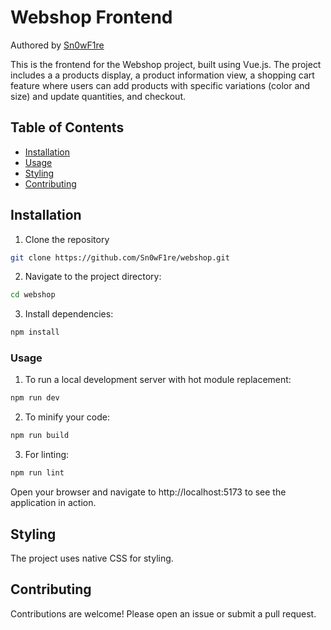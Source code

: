 # Webshop Frontend

Authored by [Sn0wF1re](https://github.com/Sn0wF1re)

This is the frontend for the Webshop project, built using Vue.js. The project includes a a products display, a product information view, a shopping cart feature where users can add products with specific variations (color and size) and update quantities, and checkout.

## Table of Contents
- [Installation](#installation)
- [Usage](#usage)
- [Styling](#styling)
- [Contributing](#contributing)

## Installation
1. Clone the repository
```sh
git clone https://github.com/Sn0wF1re/webshop.git
```

2. Navigate to the project directory:
```sh
cd webshop
```

3. Install dependencies:
```sh
npm install
```

### Usage
1. To run a local development server with hot module replacement:
```sh
npm run dev
```

2. To minify your code:
```sh
npm run build
```

3. For linting:
```sh
npm run lint
```
Open your browser and navigate to http://localhost:5173 to see the application in action.

## Styling

The project uses native CSS for styling.

## Contributing
Contributions are welcome! Please open an issue or submit a pull request.